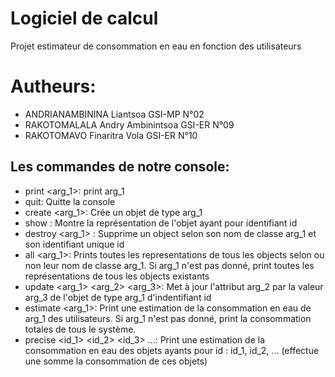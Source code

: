 # Logiciel de calcul
Projet estimateur de consommation en eau en fonction des utilisateurs

# Autheurs:
- ANDRIANAMBININA Liantsoa 				GSI-MP	N°02
- RAKOTOMALALA Andry Ambinintsoa 		GSI-ER 	N°09
- RAKOTOMAVO Finaritra Vola				GSI-ER 	N°10

## Les commandes de notre console:
* print <arg_1>: print arg_1
* quit: Quitte la console
* create <arg_1>: Crée un objet de type arg_1
* show <id>: Montre la représentation de l'objet ayant pour identifiant id
* destroy <arg_1> <id>: Supprime un object selon son nom de classe arg_1 et son identifiant unique id
* all <arg_1>: Prints toutes les representations de tous les objects selon ou non leur nom de classe arg_1. Si arg_1 n'est pas donné, print toutes les représentations de tous les objects existants
* update <arg_1> <id> <arg_2> <arg_3>: Met à jour l'attribut arg_2 par la valeur arg_3 de l'objet de type arg_1 d'indentifiant id
* estimate <arg_1>: Print une estimation de la consommation en eau de arg_1 des utilisateurs. Si arg_1 n'est pas donné, print la consommation totales de tous le système.
* precise <id_1> <id_2> <id_3> ...: Print une estimation de la consommation en eau des objets ayants pour id : id_1, id_2, ... (effectue une somme la consommation de ces objets)